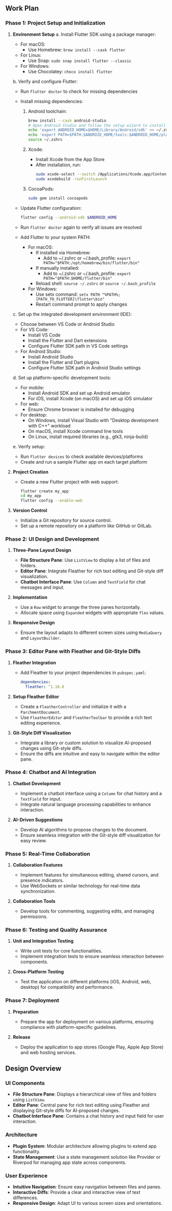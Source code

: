 ## **Work Plan**

### **Phase 1: Project Setup and Initialization**

1. **Environment Setup**
   a. Install Flutter SDK using a package manager:
      - For macOS:
        - Use Homebrew: `brew install --cask flutter`
      - For Linux:
        - Use Snap: `sudo snap install flutter --classic`
      - For Windows:
        - Use Chocolatey: `choco install flutter`
      
   b. Verify and configure Flutter:
      - Run `flutter doctor` to check for missing dependencies
      - Install missing dependencies:
        1. Android toolchain:
           ```bash
           brew install --cask android-studio
           # Open Android Studio and follow the setup wizard to install Android SDK
           echo 'export ANDROID_HOME=$HOME/Library/Android/sdk' >> ~/.zshrc
           echo 'export PATH=$PATH:$ANDROID_HOME/tools:$ANDROID_HOME/platform-tools' >> ~/.zshrc
           source ~/.zshrc
           ```

        2. Xcode:
           - Install Xcode from the App Store
           - After installation, run:
             ```bash
             sudo xcode-select --switch /Applications/Xcode.app/Contents/Developer
             sudo xcodebuild -runFirstLaunch
             ```

        3. CocoaPods:
           ```bash
           sudo gem install cocoapods
           ```

      - Update Flutter configuration:
        ```bash
        flutter config --android-sdk $ANDROID_HOME
        ```

      - Run `flutter doctor` again to verify all issues are resolved
      - Add Flutter to your system PATH:
        - For macOS:
          - If installed via Homebrew:
            - Add to ~/.zshrc or ~/.bash_profile: `export PATH="$PATH:/opt/homebrew/bin/flutter/bin"`
          - If manually installed:
            - Add to ~/.zshrc or ~/.bash_profile: `export PATH="$PATH:$HOME/flutter/bin"`
          - Reload shell: `source ~/.zshrc` or `source ~/.bash_profile`
        - For Windows:
          - Use setx command: `setx PATH "%PATH%;[PATH_TO_FLUTTER]\flutter\bin"`
          - Restart command prompt to apply changes

   c. Set up the integrated development environment (IDE):
      - Choose between VS Code or Android Studio
      - For VS Code:
        - Install VS Code
        - Install the Flutter and Dart extensions
        - Configure Flutter SDK path in VS Code settings
      - For Android Studio:
        - Install Android Studio
        - Install the Flutter and Dart plugins
        - Configure Flutter SDK path in Android Studio settings
   
   d. Set up platform-specific development tools:
      - For mobile:
        - Install Android SDK and set up Android emulator
        - For iOS, install Xcode (on macOS) and set up iOS simulator
      - For web:
        - Ensure Chrome browser is installed for debugging
      - For desktop:
        - On Windows, install Visual Studio with "Desktop development with C++" workload
        - On macOS, install Xcode command line tools
        - On Linux, install required libraries (e.g., gtk3, ninja-build)

   e. Verify setup:
      - Run `flutter devices` to check available devices/platforms
      - Create and run a sample Flutter app on each target platform

2. **Project Creation**
   - Create a new Flutter project with web support:
     ```bash
     flutter create my_app
     cd my_app
     flutter config --enable-web
     ```

3. **Version Control**
   - Initialize a Git repository for source control.
   - Set up a remote repository on a platform like GitHub or GitLab.

### **Phase 2: UI Design and Development**

1. **Three-Pane Layout Design**
   - **File Structure Pane**: Use `ListView` to display a list of files and folders.
   - **Editor Pane**: Integrate Fleather for rich text editing and Git-style diff visualization.
   - **Chatbot Interface Pane**: Use `Column` and `TextField` for chat messages and input.

2. **Implementation**
   - Use a `Row` widget to arrange the three panes horizontally.
   - Allocate space using `Expanded` widgets with appropriate `flex` values.

3. **Responsive Design**
   - Ensure the layout adapts to different screen sizes using `MediaQuery` and `LayoutBuilder`.

### **Phase 3: Editor Pane with Fleather and Git-Style Diffs**

1. **Fleather Integration**
   - Add Fleather to your project dependencies in `pubspec.yaml`:
     ```yaml
     dependencies:
       fleather: ^1.18.0
     ```

2. **Setup Fleather Editor**
   - Create a `FleatherController` and initialize it with a `ParchmentDocument`.
   - Use `FleatherEditor` and `FleatherToolbar` to provide a rich text editing experience.

3. **Git-Style Diff Visualization**
   - Integrate a library or custom solution to visualize AI-proposed changes using Git-style diffs.
   - Ensure the diffs are intuitive and easy to navigate within the editor pane.

### **Phase 4: Chatbot and AI Integration**

1. **Chatbot Development**
   - Implement a chatbot interface using a `Column` for chat history and a `TextField` for input.
   - Integrate natural language processing capabilities to enhance interaction.

2. **AI-Driven Suggestions**
   - Develop AI algorithms to propose changes to the document.
   - Ensure seamless integration with the Git-style diff visualization for easy review.

### **Phase 5: Real-Time Collaboration**

1. **Collaboration Features**
   - Implement features for simultaneous editing, shared cursors, and presence indicators.
   - Use WebSockets or similar technology for real-time data synchronization.

2. **Collaboration Tools**
   - Develop tools for commenting, suggesting edits, and managing permissions.

### **Phase 6: Testing and Quality Assurance**

1. **Unit and Integration Testing**
   - Write unit tests for core functionalities.
   - Implement integration tests to ensure seamless interaction between components.

2. **Cross-Platform Testing**
   - Test the application on different platforms (iOS, Android, web, desktop) for compatibility and performance.

### **Phase 7: Deployment**

1. **Preparation**
   - Prepare the app for deployment on various platforms, ensuring compliance with platform-specific guidelines.

2. **Release**
   - Deploy the application to app stores (Google Play, Apple App Store) and web hosting services.

## **Design Overview**

### **UI Components**

- **File Structure Pane**: Displays a hierarchical view of files and folders using `ListView`.
- **Editor Pane**: Central pane for rich text editing using Fleather and displaying Git-style diffs for AI-proposed changes.
- **Chatbot Interface Pane**: Contains a chat history and input field for user interaction.

### **Architecture**

- **Plugin System**: Modular architecture allowing plugins to extend app functionality.
- **State Management**: Use a state management solution like Provider or Riverpod for managing app state across components.

### **User Experience**

- **Intuitive Navigation**: Ensure easy navigation between files and panes.
- **Interactive Diffs**: Provide a clear and interactive view of text differences.
- **Responsive Design**: Adapt UI to various screen sizes and orientations.
